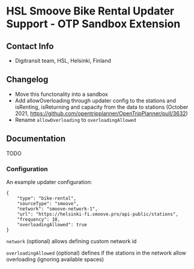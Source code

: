 # HSL Smoove Bike Rental Updater Support - OTP Sandbox Extension

## Contact Info

- Digitransit team, HSL, Helsinki, Finland

## Changelog

- Move this functonality into a sandbox
- Add allowOverloading through updater config to the stations and isRenting, isReturning and
  capacity from the data to stations (October
  2021, https://github.com/opentripplanner/OpenTripPlanner/pull/3632)
- Rename `allowOverloading` to `overloadingAllowed`

## Documentation

TODO

### Configuration

An example updater configuration:

```
{
    "type": "bike-rental",
    "sourceType": "smoove",
    "network": "smoove-network-1",
    "url": "https://helsinki-fi.smoove.pro/api-public/stations",
    "frequency": 10,
    "overloadingAllowed": true
}
```

`network` (optional) allows defining custom network id

`overloadingAllowed` (optional) defines if the stations in the network allow overloading (ignoring
available spaces)
